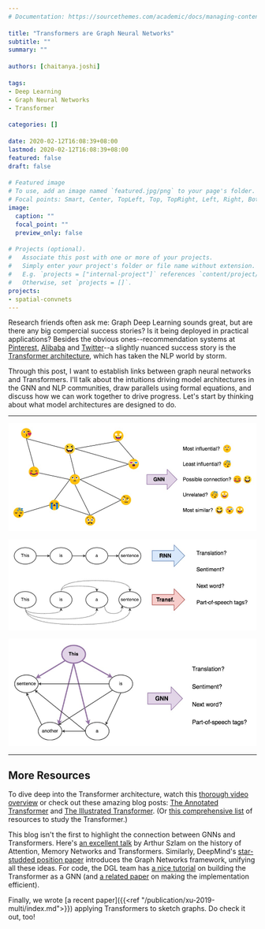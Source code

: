 ```yaml
---
# Documentation: https://sourcethemes.com/academic/docs/managing-content/

title: "Transformers are Graph Neural Networks"
subtitle: ""
summary: ""

authors: [chaitanya.joshi]

tags:
- Deep Learning
- Graph Neural Networks
- Transformer

categories: []

date: 2020-02-12T16:08:39+08:00
lastmod: 2020-02-12T16:08:39+08:00
featured: false
draft: false

# Featured image
# To use, add an image named `featured.jpg/png` to your page's folder.
# Focal points: Smart, Center, TopLeft, Top, TopRight, Left, Right, BottomLeft, Bottom, BottomRight.
image:
  caption: ""
  focal_point: ""
  preview_only: false

# Projects (optional).
#   Associate this post with one or more of your projects.
#   Simply enter your project's folder or file name without extension.
#   E.g. `projects = ["internal-project"]` references `content/project/deep-learning/index.md`.
#   Otherwise, set `projects = []`.
projects:
- spatial-convnets
---
```



Research friends often ask me: Graph Deep Learning sounds great, but are there any big compercial success stories? Is it being deployed in practical applications?
Besides the obvious ones--recommendation systems at [Pinterest](https://arxiv.org/abs/1806.01973), [Alibaba](https://arxiv.org/abs/1902.08730) and [Twitter](https://blog.twitter.com/en_us/topics/company/2019/Twitter-acquires-Fabula-AI.html)--a slightly nuanced success story is the [Transformer architecture](https://arxiv.org/abs/1706.03762), which has taken the NLP world by storm.

Through this post, I want to establish links between graph neural networks and Transformers.
I'll talk about the intuitions driving model architectures in the GNN and NLP communities, draw parallels using formal equations, and discuss how we can work together to drive progress.
Let's start by thinking about what model architectures are designed to do.

---

![GNNs for social network applications](gnn-social-network.jpg)

![RNNs/Transformers for NLP tasks](rnn-transf-nlp.jpg)

![GNNs for NLP tasks](gnn-nlp.jpg)

---

## More Resources

To dive deep into the Transformer architecture, watch this [thorough video overview](https://www.youtube.com/watch?v=iDulhoQ2pro) or check out these amazing blog posts: [The Annotated Transformer](http://nlp.seas.harvard.edu/2018/04/03/attention.html) and [The Illustrated Transformer](http://jalammar.github.io/illustrated-transformer/). (Or [this comprehensive list](https://github.com/sannykim/transformers) of resources to study the Transformer.)

This blog isn't the first to highlight the connection between GNNs and Transformers. 
Here's [an excellent talk](https://ipam.wistia.com/medias/1zgl4lq6nh) by Arthur Szlam on the history of Attention, Memory Networks and Transformers.
Similarly, DeepMind's [star-studded position paper](https://arxiv.org/abs/1806.01261) introduces the Graph Networks framework, unifying all these ideas.
For code, the DGL team has [a nice tutorial](https://docs.dgl.ai/en/latest/tutorials/models/4_old_wines/7_transformer.html) on building the Transformer as a GNN (and [a related paper](https://arxiv.org/pdf/1911.04070.pdf) on making the implementation efficient).

Finally, we wrote [a recent paper]({{<ref "/publication/xu-2019-multi/index.md">}}) applying Transformers to sketch graphs. Do check it out, too!


<!-- 
Research friends ask: what are some success stories of GNNs being practical? Besides the usual recommender systems and drug design, a slightly nuanced application is the Transformer architecture, an architecture which has seen rapid adoption in NLP for its advantages over RNNs.

Bataglia 
Dgl tutorials and papers from team
Our graph transformer paper

Are fc graphs the best representation
Is working on fc graphs somehow akin to learning the graph structure, and thus discovering syntax (link to chris manning work, google brain work)

What choice of attention mechanisim is best (Luong investigated this years ago, but not in context of multi head models)
What are multiple heads doing? Do they help with bad init, or do they look at different aspects or facilitate different types of messages to propogate?
What is the overparameterized FC layer? Why is that the only place where they use non-linearities?
Can we use ideas such as MHA and Pw-FF in designing more powerful GNNs? E.g. can we benefit from encoding graph features such as node degree akin to position encodings in text? E.g.2. can we use BERT style special tokens at each layer to build represenations of sub-graphs/graphs?
Why did they decide on a particular way of doing batch norm after residual conex? And is that why we need warmup?


Here are some nice resources to get you started w/ Graph Transformers!

 

In the context of NLP and Machine Translation
Original paper: https://arxiv.org/abs/1706.03762
Helpful blogpost: http://nlp.seas.harvard.edu/2018/04/03/attention.html
http://jalammar.github.io/illustrated-transformer/
https://github.com/sannykim/transformers
Helpful YouTube video: https://www.youtube.com/watch?v=iDulhoQ2pro&t=3s

Generic mathematical/graph formulation as ‘attention on fully-connected graphs’
Arthur Szlam’s talk: https://ipam.wistia.com/medias/1zgl4lq6nh
Graph Attention Network: https://arxiv.org/abs/1710.10903
 -->

